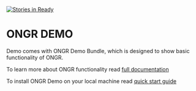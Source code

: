 [![Stories in Ready](https://badge.waffle.io/ongr-io/ongr-sandbox.png?label=ready&title=Ready)](https://waffle.io/ongr-io/ongr-sandbox)

ONGR DEMO
========================

Demo comes with ONGR Demo Bundle, which is designed to show basic functionality of ONGR.

To learn more about ONGR functionality read [full documentation](https://github.com/ongr-io/ongr-sandbox/wiki)

To install ONGR Demo on your local machine read [quick start guide](https://github.com/ongr-io/ongr-sandbox/wiki/Quick-start)
